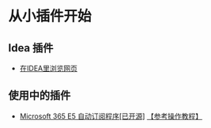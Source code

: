 # 从小插件开始

## Idea 插件
- [在IDEA里浏览网页](https://xeblog.cn/articles/109)

## 使用中的插件
- [Microsoft 365 E5 自动订阅程序[已开源]](https://qyi.io/archives/687.html) [【参考操作教程】](https://www.freedidi.com/8226.html)